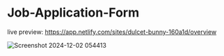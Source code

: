 # Job-Application-Form

live preview: https://app.netlify.com/sites/dulcet-bunny-160a1d/overview

![Screenshot 2024-12-02 054413](https://github.com/user-attachments/assets/2d5874e1-bd7d-4a18-a02d-7caceae14616)
